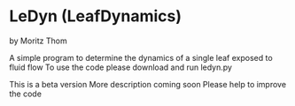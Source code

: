 # LeDyn (LeafDynamics)
by Moritz Thom

A simple program to determine the dynamics of a single leaf exposed to fluid flow 
To use the code please download and run ledyn.py

This is a beta version 
More description coming soon
Please help to improve the code
